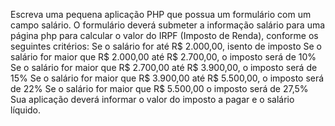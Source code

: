 Escreva uma pequena aplicação PHP que possua um formulário com um campo salário.
O formulário deverá submeter a informação salário para uma página php para calcular o valor do IRPF (Imposto de Renda), conforme os seguintes critérios:
Se o salário for até R$ 2.000,00, isento de imposto
Se o salário for maior que R$ 2.000,00 até R$ 2.700,00, o imposto será de 10%
Se o salário for maior que R$ 2.700,00 até R$ 3.900,00, o imposto será de 15%
Se o salário for maior que R$ 3.900,00 até R$ 5.500,00, o imposto será de 22%
Se o salário for maior que R$ 5.500,00 o imposto será de 27,5%
Sua aplicação deverá informar o valor do imposto a pagar e o salário líquido.